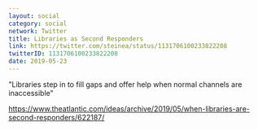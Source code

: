 ```yaml
---
layout: social
category: social
network: Twitter
title: Libraries as Second Responders
link: https://twitter.com/steinea/status/1131706100233822208
twitterID: 1131706100233822208
date: 2019-05-23
---
```


"Libraries step in to fill gaps and offer help when normal channels are inaccessible"

<https://www.theatlantic.com/ideas/archive/2019/05/when-libraries-are-second-responders/622187/>
